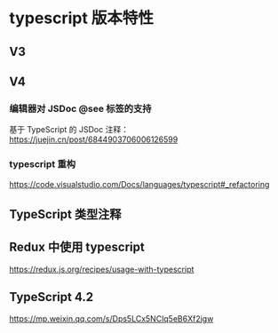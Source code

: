 # typescript 版本特性

## V3

## V4

### 编辑器对 JSDoc @see 标签的支持

基于 TypeScript 的 JSDoc 注释：<https://juejin.cn/post/6844903706006126599>

### typescript 重构

<https://code.visualstudio.com/Docs/languages/typescript#_refactoring>

## TypeScript 类型注释

## Redux 中使用 typescript

<https://redux.js.org/recipes/usage-with-typescript>

## TypeScript 4.2

<https://mp.weixin.qq.com/s/Dps5LCx5NClq5eB6Xf2jgw>

